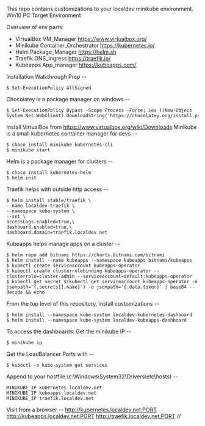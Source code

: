 This repo contains customizations to your localdev minikube environment.
Win10 PC Target Environment

Overview of env parts:
- VirtualBox VM_Manager https://www.virtualbox.org/
- Minikube Container_Orchestrator https://kubernetes.io/
- Helm Package_Manager https://helm.sh
- Traefik DNS_Ingress https://traefik.io/
- Kubeapps App_manager https://kubeapps.com/

Installation Walkthrough
Prep --
```
$ Set-ExecutionPolicy AllSigned
```
Chocolatey is a package manager on windows --
```
$ Set-ExecutionPolicy Bypass -Scope Process -Force; iex ((New-Object System.Net.WebClient).DownloadString('https://chocolatey.org/install.ps1'))
```
Install VirtualBox from https://www.virtualbox.org/wiki/Downloads
Minikube is a small kubernetes container manager for devs --
```
$ choco install minikube kubernetes-cli
$ minikube start
```
Helm is a package manager for clusters --
```
$ choco install kubernetes-helm
$ helm init
```
Traefik helps with outside http access --
```
$ helm install stable/traefik \
--name localdev-traefik \
--namespace kube-system \
--set \
accessLogs.enabled=true,\
dashboard.enabled=true,\
dashboard.domain=traefik.localdev.net
```
Kubeapps helps manage apps on a cluster --
```
$ helm repo add bitnami https://charts.bitnami.com/bitnami
$ helm install --name kubeapps --namespace kubeapps bitnami/kubeapps
$ kubectl create serviceaccount kubeapps-operator
$ kubectl create clusterrolebinding kubeapps-operator --clusterrole=cluster-admin --serviceaccount=default:kubeapps-operator
$ kubectl get secret $(kubectl get serviceaccount kubeapps-operator -o jsonpath='{.secrets[].name}') -o jsonpath='{.data.token}' | base64 --decode && echo
```
From the top level of this repository, install customizations --
```
$ helm install --namespace kube-system localdev-kubernetes-dashboard
$ helm install --namespace kube-system localdev-kubeapps-dashboard
```

To access the dashboards:
Get the minikube IP --
```
$ minikube ip
```
Get the LoadBalancer Ports with --
```
$ kubectl -n kube-system get services
```
Append to your hostfile (c:\Windows\System32\Drivers\etc\hosts) --
```
MINIKUBE_IP kubernetes.localdev.net
MINIKUBE_IP kubeapps.localdev.net
MINIKUBE_IP traefik.localdev.net
```
Visit from a browser --
http://kubernetes.localdev.net:PORT
http://kubeapps.localdev.net:PORT
http://traefik.localdev.net:PORT
//

